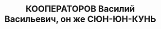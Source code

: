 ---
title: КООПЕРАТОРОВ Василий Васильевич, он же СЮН-ЮН-КУНЬ
description: 1911 г.р., уроженец провинции Хобей, член компартии Китая (Уханьская
  организация). В СССР с 1927 г., учился на военных курсах, затем перешел в КУТК.
  Участник антисоветской демонстрации китайского студенчества в Москве в 1928 г. Исключен
  из компартии Китая в 1930 г., арестован в 1931 г. за участие в троцкистской организации
  КУТК, приговорен к 3 годам ссылки, выслан в г. Иваново. Военной коллегией Верховного
  суда в июне 1938 г. приговорен к 10 годам лишения свободы по ст.ст. 17, 58-8 и 58-11
  УК РСФСР с отбыванием в ИТЛ, с 8 июня находился в тюремной больнице на излечении
  от туберкулеза легких, 5 сентября 1938 г. умер.
---